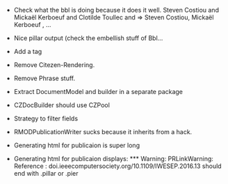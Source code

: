 - Check what the bbl is doing because it does it well. Steven Costiou and Mickaël Kerboeuf and Clotilde Toullec and => Steven Costiou, Mickaël Kerboeuf , ...
- Nice pillar output (check the embellish stuff of Bbl...

- Add a tag 
- Remove Citezen-Rendering.
- Remove Phrase stuff. 
- Extract DocumentModel and builder in a separate package
- CZDocBuilder should use CZPool
- Strategy to filter fields
- RMODPublicationWriter sucks because it inherits from a hack.
- Generating html for publicaion is super long
- Generating html for publicaion displays: *** Warning: PRLinkWarning: Reference : doi.ieeecomputersociety.org/10.1109/IWESEP.2016.13 should end with .pillar or .pier
